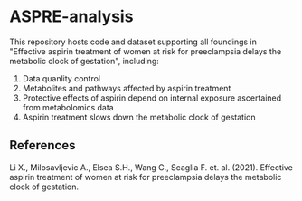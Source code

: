 # ASPRE-analysis

This repository hosts code and dataset supporting all foundings in "Effective aspirin treatment of women at risk for preeclampsia delays the metabolic clock of gestation", including:

1. Data quanlity control
2. Metabolites and pathways affected by aspirin treatment
3. Protective effects of aspirin depend on internal exposure ascertained from metabolomics data
4. Aspirin treatment slows down the metabolic clock of gestation

## References
Li X., Milosavljevic A., Elsea S.H., Wang C., Scaglia F. et. al. (2021). Effective aspirin treatment of women at risk for preeclampsia delays the metabolic clock of gestation.
